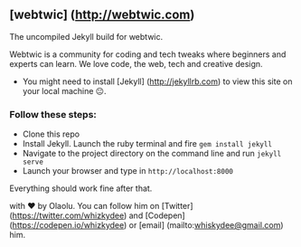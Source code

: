 ## [webtwic] (http://webtwic.com)

The uncompiled Jekyll build for webtwic.

Webtwic is a community for coding and tech tweaks where beginners and experts can learn.
We love code, the web, tech and creative design.

+ You might need to install [Jekyll] (http://jekyllrb.com) to view this site on your local machine :neutral_face:.

### Follow these steps:
+ Clone this repo
+ Install Jekyll. Launch the ruby terminal and fire `gem install jekyll`
+ Navigate to the project directory on the command line and run `jekyll serve`
+ Launch your browser and type in `http://localhost:8000`

Everything should work fine after that.

with :heart: by Olaolu. You can follow him on [Twitter] (https://twitter.com/whizkydee) and [Codepen] (https://codepen.io/whizkydee) or [email] (mailto:whiskydee@gmail.com) him.
